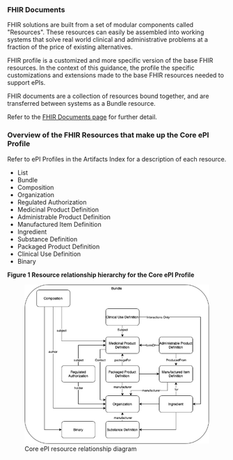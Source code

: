 ### FHIR Documents 
FHIR solutions are built from a set of modular components called "Resources". These resources can easily be assembled into working systems that solve real world clinical and administrative problems at a fraction of the price of existing alternatives.  

FHIR profile is a customized and more specific version of the base FHIR resources. In the context of this guidance, the profile the specific customizations and extensions made to the base FHIR resources needed to support ePIs. 

FHIR documents are a collection of resources bound together, and are transferred between systems as a Bundle resource. 

Refer to the [FHIR Documents page](http://www.hl7.org/fhir/documents.html) for further detail.

### Overview of the FHIR Resources that make up the Core ePI Profile 
Refer to ePI Profiles in the Artifacts Index for a description of each resource. 

- List
- Bundle
- Composition
- Organization
- Regulated Authorization
- Medicinal Product Definition
- Administrable Product Definition
- Manufactured Item Definition
- Ingredient
- Substance Definition
- Packaged Product Definition
- Clinical Use Definition
- Binary



**Figure 1 Resource relationship hierarchy for the Core ePI Profile**     

<figure>
  <img style="padding-top:0;padding-bottom:0" src="figure1-epi-resource-relationship.png" alt="ePI Resource Relationship"/>
  <figcaption>Core ePI resource relationship diagram</figcaption>
</figure>

